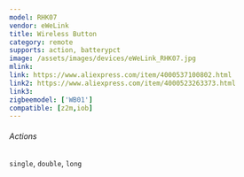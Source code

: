 ```yaml
---
model: RHK07
vendor: eWeLink
title: Wireless Button
category: remote
supports: action, batterypct
image: /assets/images/devices/eWeLink_RHK07.jpg
mlink: 
link: https://www.aliexpress.com/item/4000537100802.html
link2: https://www.aliexpress.com/item/4000523263373.html
link3: 
zigbeemodel: ['WB01']
compatible: [z2m,iob]
---
```

###### Actions
`single`, `double`, `long`